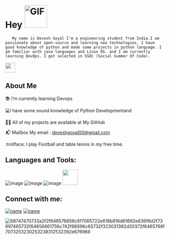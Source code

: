   # Hey        <img alt="GIF" src="https://github.com/TheDudeThatCode/TheDudeThatCode/blob/master/Assets/wave.gif" width="71" />
     
 
 
 
       My name is Devesh Goyal I'm a engineering student from India.I am passionate about open-source and learning new technologies. I have good knowledge of python and made some projects in python language. I am familiar with java languages and Linux OS. and I am currently learning DevOps. I got selected in SSOC (Social Summer Of Code).

                                                      
 <img src="https://github.com/TheDudeThatCode/TheDudeThatCode/blob/master/Assets/Developer.gif" width="31px"> 
 
	
## About Me


:books: I’m currently learning Devops  

 
 💻I have some sound knowledge of Python Developmentand

:man_technologist: All of my projects are available at My GitHub

:mailbox_with_mail: Mailbox My email : deveshgoyal00@gmail.com

:trollface: I play Football and table tennis in my free time.


## Languages and Tools:

![image](https://user-images.githubusercontent.com/93080269/175566548-306dcb48-d75d-4ae6-b007-c03d3c180ac8.png)
![image](https://user-images.githubusercontent.com/93080269/175566378-4e471baa-3e1d-46c6-9f43-6d73b425205e.png)
![image](https://user-images.githubusercontent.com/93080269/175567686-c5da7bf3-ba61-487d-86f2-a536561ffb11.png)
<a href="url"><img src="http://user-images.githubusercontent.com/93080269/175567660-26d42a83-7234-444d-960a-f0c59b699707.png" height="48" width="48" ></a>

## Connect with me:
[![name](https://user-images.githubusercontent.com/93080269/175568881-c09d9090-c08c-4c26-9592-dc3030dd8759.png)](https://www.linkedin.com/in/devesh-goyal-99a5561a1/)
[![name](https://user-images.githubusercontent.com/93080269/175569016-b151f6d9-7b40-4948-9526-70436b8a4744.png)](https://twitter.com/Deveshhere_)






![68747470733a2f2f646576656c6f7065722e616b616d61692e636f6d2f73697465732f64656661756c742f66696c65732f323031382d30372f6465766f7073253230253238312532392e676966](https://user-images.githubusercontent.com/93080269/175954910-ffa6c2c9-6d09-44ce-8052-609fa72eb481.gif)



